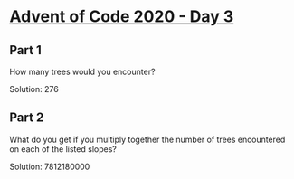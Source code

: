 # [Advent of Code 2020 - Day 3](https://adventofcode.com/2020/day/3)

## Part 1
How many trees would you encounter?

Solution: 276

## Part 2
What do you get if you multiply together the number of trees encountered on each of the listed slopes?

Solution: 7812180000

